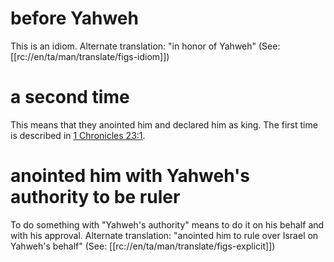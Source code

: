 # before Yahweh

This is an idiom. Alternate translation: "in honor of Yahweh" (See: [[rc://en/ta/man/translate/figs-idiom]])

# a second time

This means that they anointed him and declared him as king. The first time is described in [1 Chronicles 23:1](../23/01.md).

# anointed him with Yahweh's authority to be ruler

To do something with "Yahweh's authority" means to do it on his behalf and with his approval. Alternate translation: "anointed him to rule over Israel on Yahweh's behalf" (See: [[rc://en/ta/man/translate/figs-explicit]])

